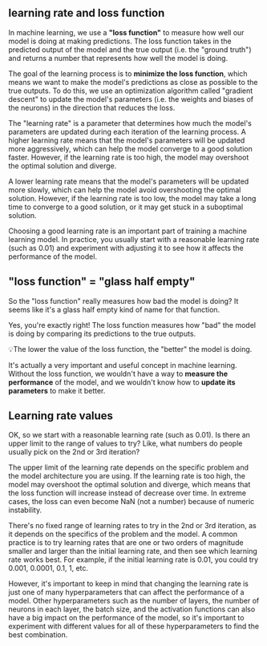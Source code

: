 ## learning rate and loss function

In machine learning, we use a **"loss function"** to measure how well our model is doing at making predictions. The loss function takes in the predicted output of the model and the true output (i.e. the "ground truth") and returns a number that represents how well the model is doing.

The goal of the learning process is to **minimize the loss function**, which means we want to make the model's predictions as close as possible to the true outputs. To do this, we use an optimization algorithm called "gradient descent" to update the model's parameters (i.e. the weights and biases of the neurons) in the direction that reduces the loss.

The "learning rate" is a parameter that determines how much the model's parameters are updated during each iteration of the learning process. A higher learning rate means that the model's parameters will be updated more aggressively, which can help the model converge to a good solution faster. However, if the learning rate is too high, the model may overshoot the optimal solution and diverge.

A lower learning rate means that the model's parameters will be updated more slowly, which can help the model avoid overshooting the optimal solution. However, if the learning rate is too low, the model may take a long time to converge to a good solution, or it may get stuck in a suboptimal solution.

Choosing a good learning rate is an important part of training a machine learning model. In practice, you usually start with a reasonable learning rate (such as 0.01) and experiment with adjusting it to see how it affects the performance of the model.

## "loss function" = "glass half empty"

So the "loss function" really measures how bad the model is doing?  It seems like it's a glass half empty kind of name for that function.

Yes, you're exactly right! The loss function measures how "bad" the model is doing by comparing its predictions to the true outputs.

💡The lower the value of the loss function, the "better" the model is doing.

It's actually a very important and useful concept in machine learning. Without the loss function, we wouldn't have a way to **measure the performance** of the model, and we wouldn't know how to **update its parameters** to make it better.

## Learning rate values

OK, so we start with a reasonable learning rate (such as 0.01).  Is there an upper limit to the range of values to try?  Like, what numbers do people usually pick on the 2nd or 3rd iteration?

The upper limit of the learning rate depends on the specific problem and the model architecture you are using. If the learning rate is too high, the model may overshoot the optimal solution and diverge, which means that the loss function will increase instead of decrease over time. In extreme cases, the loss can even become NaN (not a number) because of numeric instability.

There's no fixed range of learning rates to try in the 2nd or 3rd iteration, as it depends on the specifics of the problem and the model. A common practice is to try learning rates that are one or two orders of magnitude smaller and larger than the initial learning rate, and then see which learning rate works best. For example, if the initial learning rate is 0.01, you could try 0.001, 0.0001, 0.1, 1, etc.

However, it's important to keep in mind that changing the learning rate is just one of many hyperparameters that can affect the performance of a model. Other hyperparameters such as the number of layers, the number of neurons in each layer, the batch size, and the activation functions can also have a big impact on the performance of the model, so it's important to experiment with different values for all of these hyperparameters to find the best combination.

